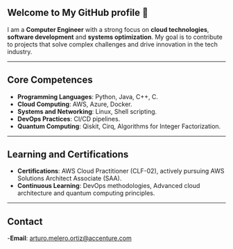 ## Welcome to My GitHub profile 👋

I am a **Computer Engineer** with a strong focus on **cloud technologies**, **software development** and **systems optimization**. My goal is to contribute to projects that solve complex challenges and drive innovation in the tech industry.

---

## Core Competences

- **Programming Languages**: Python, Java, C++, C.
- **Cloud Computing**: AWS, Azure, Docker.
- **Systems and Networking**: Linux, Shell scripting.
- **DevOps Practices**: CI/CD pipelines.
- **Quantum Computing**: Qiskit, Cirq, Algorithms for Integer Factorization.

---

## Learning and Certifications

- **Certifications**: AWS Cloud Practitioner (CLF-02), actively pursuing AWS Solutions Architect Associate (SAA).
- **Continuous Learning**: DevOps methodologies, Advanced cloud architecture and quantum computing principles.

---

## Contact
-**Email**: arturo.melero.ortiz@accenture.com
